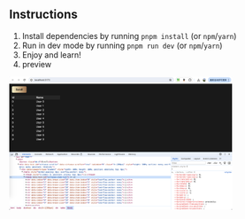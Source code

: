## Instructions

1. Install dependencies by running `pnpm install` (or `npm`/`yarn`)
2. Run in dev mode by running `pnpm run dev` (or `npm`/`yarn`)
3. Enjoy and learn!
4. preview

<img src="./preview.png" width="80%" />

